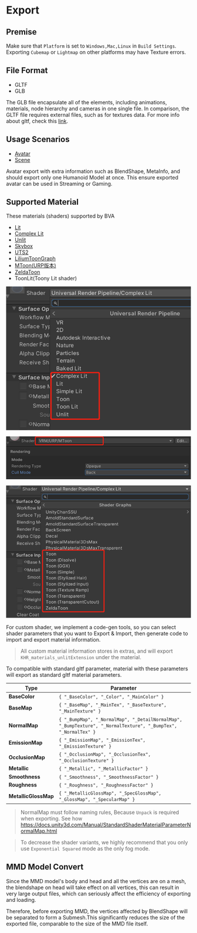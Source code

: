 # Export

## Premise

Make sure that `Platform` is set to `Windows,Mac,Linux` in `Build Settings`. Exporting `Cubemap` or `Lightmap` on other platforms may have Texture errors.

## File Format

- GLTF
- GLB

The GLB file encapsulate all of the elements, including animations, materials, node hierarchy and cameras in one single file. In comparison, the GLTF file requires external files, such as for textures data. For more info about gltf, check this [link](https://www.khronos.org/registry/glTF/specs/2.0/glTF-2.0.html).


## Usage Scenarios

- [Avatar](./Avatar.md)
- [Scene](./Scene.md)

Avatar export with extra information such as BlendShape, MetaInfo, and should export only one Humanoid Model at once. This ensure exported avatar can be used in Streaming or Gaming.


## Supported Material

These materials (shaders) supported by BVA

- [Lit](material/Lit.md)
- [Complex Lit](material/ComplexLit.md)
- [Unlit](material/Unlit.md)
- [Skybox](material/Skybox.md)
- [UTS2](https://github.com/unity3d-jp/UnityChanToonShaderVer2_Project)
- [LiliumToonGraph](https://github.com/you-ri/LiliumToonGraph)
- [MToon(URP版本)](https://vrm.dev/univrm/shaders/shader_mtoon.html)
- [ZeldaToon](https://github.com/ToughNutToCrack/ZeldaShaderURP2019.4.0f1)
- ToonLit(Toony Lit shader)


![glb](pics/Material_1.png)

![glb](pics/Material_2.png)

![glb](pics/Material_3.png)

For custom shader, we implement a code-gen tools, so you can select shader parameters that you want to Export & Import, then generate code to import and export material information. 

> All custom material information stores in extras, and will export `KHR_materials_unlitExtension` under the material.

To compatible with standard gltf parameter, material with these parameters will export as standard gltf material parameters.

|     Type     | Parameter   | 
|--------------|-----------|
|**BaseColor**   | `{ "_BaseColor", "_Color", "_MainColor" }`      | 
|**BaseMap**       | `{ "_BaseMap", "_MainTex", "_BaseTexture", "_MainTexture" }`      | 
|**NormalMap**  | `{ "_BumpMap", "_NormalMap", "_DetailNormalMap", "_BumpTexture", "_NormalTexture", "_BumpTex", "_NormalTex" }`        |
|**EmissionMap** | `{ "_EmissionMap", "_EmissionTex", "_EmissionTexture" }`        | 
|**OcclusionMap** | `{ "_OcclusionMap", "_OcclusionTex", "_OcclusionTexture" }`        | 
|**Metallic** | `{ "_Metallic", "_MetallicFactor" }`        | 
|**Smoothness** | `{ "_Smoothness", "_SmoothnessFactor" }`        | 
|**Roughness** | `{ "_Roughness", "_RoughnessFactor" }`        | 
|**MetallicGlossMap** | `{ "_MetallicGlossMap", "_SpecGlossMap", "_GlossMap", "_SpecularMap" }`        | 

> NormalMap must follow naming rules, Because `Unpack` is required when exporting. See how https://docs.unity3d.com/Manual/StandardShaderMaterialParameterNormalMap.html

> To decrease the shader variants, we highly recommend that you only use `Exponential Squared` mode as the only fog mode.


## MMD Model Convert

Since the MMD model's body and head and all the vertices are on a mesh, the blendshape on head will take effect on all vertices, this can result in very large output files, which can seriously affect the efficiency of exporting and loading. 

Therefore, before exporting MMD, the vertices affected by BlendShape will be separated to form a Submesh.This significantly reduces the size of the exported file, comparable to the size of the MMD file itself.